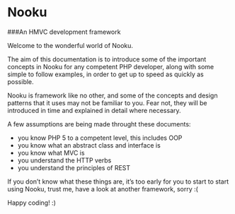 # Nooku

###An HMVC development framework

Welcome to the wonderful world of Nooku.

The aim of this documentation is to introduce some of the important concepts in Nooku for any competent PHP developer, along with some simple to follow examples, in order to get up to speed as quickly as possible.

Nooku is framework like no other, and some of the concepts and design patterns that it uses may not be familiar to you. Fear not, they will be introduced in time and explained in detail where necessary.

A few assumptions are being made throught these documents:

* you know PHP 5 to a competent level, this includes OOP
* you know what an abstract class and interface is
* you know what MVC is
* you understand the HTTP verbs
* you understand the principles of REST

If you don’t know what these things are, it’s too early for you to start to start using Nooku, trust me, have a look at another framework, sorry :(

Happy coding! :)